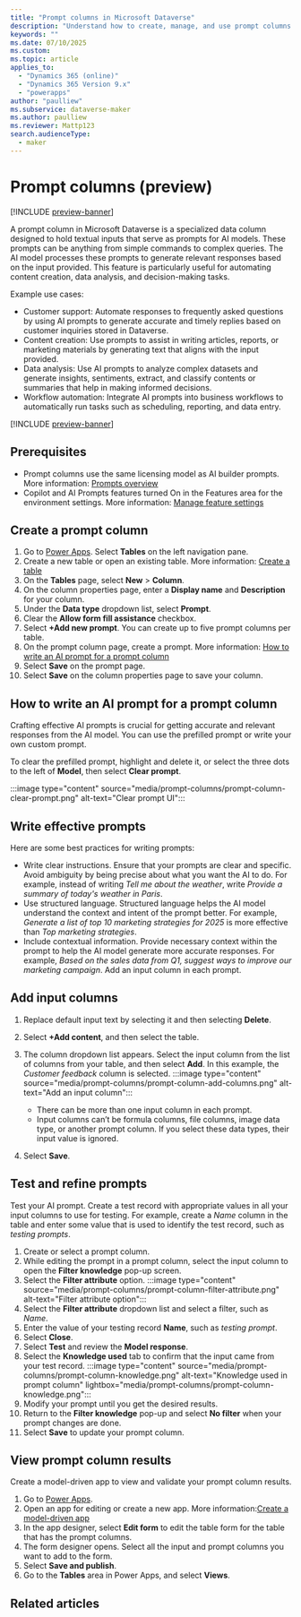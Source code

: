 ```yaml
---
title: "Prompt columns in Microsoft Dataverse"
description: "Understand how to create, manage, and use prompt columns with Power Apps and Dataverse."
keywords: ""
ms.date: 07/10/2025
ms.custom: 
ms.topic: article
applies_to: 
  - "Dynamics 365 (online)"
  - "Dynamics 365 Version 9.x"
  - "powerapps"
author: "paulliew"
ms.subservice: dataverse-maker
ms.author: paulliew
ms.reviewer: Mattp123
search.audienceType: 
  - maker
---
```

# Prompt columns (preview)

[!INCLUDE [preview-banner](~/../shared-content/shared/preview-includes/preview-banner.md)]

A prompt column in Microsoft Dataverse is a specialized data column designed to hold textual inputs that serve as prompts for AI models. These prompts can be anything from simple commands to complex queries. The AI model processes these prompts to generate relevant responses based on the input provided. This feature is particularly useful for automating content creation, data analysis, and decision-making tasks.

Example use cases:

- Customer support: Automate responses to frequently asked questions by using AI prompts to generate accurate and timely replies based on customer inquiries stored in Dataverse.
- Content creation: Use prompts to assist in writing articles, reports, or marketing materials by generating text that aligns with the input provided.
- Data analysis: Use AI prompts to analyze complex datasets and generate insights, sentiments, extract, and classify contents or summaries that help in making informed decisions.
- Workflow automation: Integrate AI prompts into business workflows to automatically run tasks such as scheduling, reporting, and data entry.

[!INCLUDE [preview-banner](~/../shared-content/shared/preview-includes/preview-note-pp.md)]

## Prerequisites

- Prompt columns use the same licensing model as AI builder prompts. More information: [Prompts overview](/ai-builder/prompts-overview#prerequisites)
- Copilot and AI Prompts features turned On in the Features area for the environment settings. More information: [Manage feature settings](/power-platform/admin/settings-features?tabs=new#copilot-preview)

<!--Are there other prereqs such as does the environment have to be in a specific region, such as US? -->

## Create a prompt column 

1. Go to [Power Apps](https://make.powerapps.com/). Select **Tables** on the left navigation pane.
1. Create a new table or open an existing table. More information: [Create a table](create-edit-entities-portal.md#create-a-table)
1. On the **Tables** page, select **New** > **Column**.
1. On the column properties page, enter a **Display name** and **Description** for your column.
1. Under the **Data type** dropdown list, select **Prompt**.
1. Clear the **Allow form fill assistance** checkbox.
1. Select **+Add new prompt**. You can create up to five prompt columns per table.
1. On the prompt column page, create a prompt. More information: [How to write an AI prompt for a prompt column](#how-to-write-an-ai-prompt-for-a-prompt-column)
1. Select **Save** on the prompt page.
1. Select **Save** on the column properties page to save your column.

## How to write an AI prompt for a prompt column

Crafting effective AI prompts is crucial for getting accurate and relevant responses from the AI model. You can use the prefilled prompt or write your own custom prompt.

To clear the prefilled prompt, highlight and delete it, or select the three dots to the left of **Model**, then select **Clear prompt**.

:::image type="content" source="media/prompt-columns/prompt-column-clear-prompt.png" alt-text="Clear prompt UI":::

## Write effective prompts

Here are some best practices for writing prompts:

- Write clear instructions. Ensure that your prompts are clear and specific. Avoid ambiguity by being precise about what you want the AI to do. For example, instead of writing *Tell me about the weather*, write *Provide a summary of today's weather in Paris*.
- Use structured language. Structured language helps the AI model understand the context and intent of the prompt better. For example, *Generate a list of top 10 marketing strategies for 2025* is more effective than *Top marketing strategies*.
- Include contextual information. Provide necessary context within the prompt to help the AI model generate more accurate responses. For example, *Based on the sales data from Q1, suggest ways to improve our marketing campaign*. Add an input column in each prompt.

## Add input columns

1. Replace default input text by selecting it and then selecting **Delete**.
1. Select **+Add content**, and then select the table.
1. The column dropdown list appears. Select the input column from the list of columns from your table, and then select **Add**. In this example, the *Customer feedback* column is selected.
   :::image type="content" source="media/prompt-columns/prompt-column-add-columns.png" alt-text="Add an input column":::

   - There can be more than one input column in each prompt.
   - Input columns can’t be formula columns, file columns, image data type, or another prompt column. If you select these data types, their input value is ignored.

1. Select **Save**.

## Test and refine prompts

Test your AI prompt. Create a test record with appropriate values in all your input columns to use for testing. For example, create a *Name* column in the table and enter some value that is used to identify the test record, such as *testing prompts*.

1. Create or select a prompt column.
1. While editing the prompt in a prompt column, select the input column to open the **Filter knowledge** pop-up screen.
1. Select the **Filter attribute** option. 
   :::image type="content" source="media/prompt-columns/prompt-column-filter-attribute.png" alt-text="Filter attribute option":::
1. Select the **Filter attribute** dropdown list and select a filter, such as *Name*. 
1. Enter the value of your testing record **Name**, such as *testing prompt*.
1. Select **Close**.
1. Select **Test** and review the **Model response**.
1. Select the **Knowledge used** tab to confirm that the input came from your test record.
   :::image type="content" source="media/prompt-columns/prompt-column-knowledge.png" alt-text="Knowledge used in prompt column" lightbox="media/prompt-columns/prompt-column-knowledge.png":::
1. Modify your prompt until you get the desired results.  
1. Return to the **Filter knowledge** pop-up and select **No filter** when your prompt changes are done.
1. Select **Save** to update your prompt column.

## View prompt column results

Create a model-driven app to view and validate your prompt column results.

1. Go to [Power Apps](https://make.powerapps.com/).
1. Open an app for editing or create a new app. More information:[Create a model-driven app](../model-driven-apps/create-model-driven-app.md)
1. In the app designer, select **Edit form** to edit the table form for the table that has the prompt columns.  
1. The form designer opens. Select all the input and prompt columns you want to add to the form. 
1. Select **Save and publish**. 
1. Go to the **Tables** area in Power Apps, and select **Views**.

<!-- After selecting Views, what should the user do next? What should they expect to see? What view do they open, etc? -->

## Related articles
<!-- What's the RAI FAQ for this feature? -->